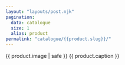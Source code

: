 ```yaml
---
layout: "layouts/post.njk"
pagination:
  data: catalogue
  size: 1
  alias: product
permalink: "catalogue/{{product.slug}}/"
---
```


{{ product.image | safe }}
{{ product.caption }}
